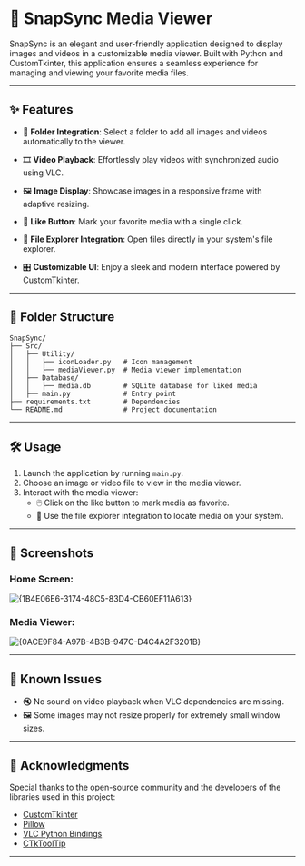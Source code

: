 # 📸 SnapSync Media Viewer

SnapSync is an elegant and user-friendly application designed to display images and videos in a customizable media viewer. Built with Python and CustomTkinter, this application ensures a seamless experience for managing and viewing your favorite media files.

---

## ✨ Features

- 📂 **Folder Integration**: Select a folder to add all images and videos automatically to the viewer.

- 🎞️ **Video Playback**: Effortlessly play videos with synchronized audio using VLC.
- 🖼️ **Image Display**: Showcase images in a responsive frame with adaptive resizing.
- 💖 **Like Button**: Mark your favorite media with a single click.
- 📂 **File Explorer Integration**: Open files directly in your system's file explorer.
- 🎛️ **Customizable UI**: Enjoy a sleek and modern interface powered by CustomTkinter.

---

## 📂 Folder Structure

```
SnapSync/
├── Src/
│   ├── Utility/
│   │   ├── iconLoader.py   # Icon management
│   │   ├── mediaViewer.py  # Media viewer implementation
│   ├── Database/
│   │   ├── media.db        # SQLite database for liked media
│   ├── main.py             # Entry point
├── requirements.txt        # Dependencies
└── README.md               # Project documentation
```

---

## 🛠️ Usage

1. Launch the application by running `main.py`.
2. Choose an image or video file to view in the media viewer.
3. Interact with the media viewer:
   - 🖱️ Click on the like button to mark media as favorite.
   - 📂 Use the file explorer integration to locate media on your system.

---

## 📸 Screenshots

### Home Screen:
![{1B4E06E6-3174-48C5-83D4-CB60EF11A613}](https://github.com/user-attachments/assets/fcef9f3b-fe42-4676-b8d8-982f33f6d707)


### Media Viewer:
![{0ACE9F84-A97B-4B3B-947C-D4C4A2F3201B}](https://github.com/user-attachments/assets/afaadf2b-1e0a-4009-a48b-f97f09bcb93c)


---


## 🐞 Known Issues

- 🔇 No sound on video playback when VLC dependencies are missing.
- 🖼️ Some images may not resize properly for extremely small window sizes.

---

## 🎉 Acknowledgments

Special thanks to the open-source community and the developers of the libraries used in this project:

- [CustomTkinter](https://github.com/TomSchimansky/CustomTkinter)
- [Pillow](https://python-pillow.org/)
- [VLC Python Bindings](https://wiki.videolan.org/Python_bindings/)
- [CTkToolTip](https://github.com/TomSchimansky/CTkToolTip)

---





